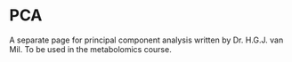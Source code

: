 # PCA
A separate page for principal component analysis written by Dr. H.G.J. van Mil. To be used in the metabolomics course.
